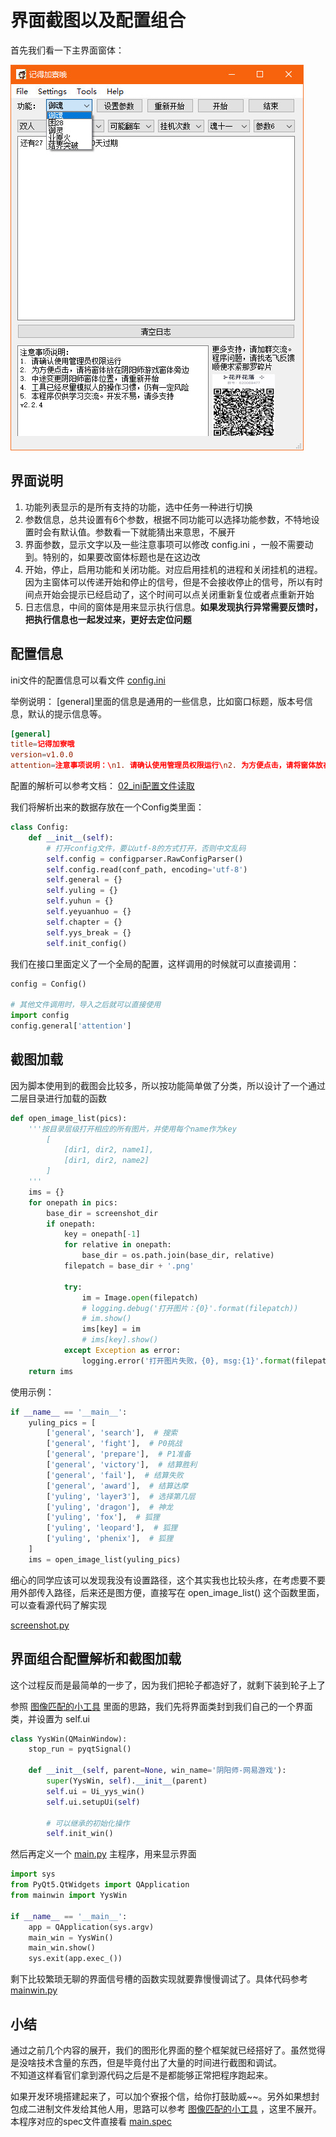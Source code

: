 # 界面截图以及配置组合

首先我们看一下主界面窗体：  

![界面主窗体](images/主窗体.jpg)  

## 界面说明

1. 功能列表显示的是所有支持的功能，选中任务一种进行切换
2. 参数信息，总共设置有6个参数，根据不同功能可以选择功能参数，不特地设置时会有默认值。参数看一下就能猜出来意思，不展开
3. 界面参数，显示文字以及一些注意事项可以修改 config.ini ，一般不需要动到。特别的，如果要改窗体标题也是在这边改
4. 开始，停止，启用功能和关闭功能。对应启用挂机的进程和关闭挂机的进程。因为主窗体可以传递开始和停止的信号，但是不会接收停止的信号，所以有时间点开始会提示已经启动了，这个时间可以点关闭重新复位或者点重新开始
5. 日志信息，中间的窗体是用来显示执行信息。**如果发现执行异常需要反馈时，把执行信息也一起发过来，更好去定位问题**

## 配置信息

ini文件的配置信息可以看文件 [config.ini](../../src/conf/config.ini)  

举例说明： [general]里面的信息是通用的一些信息，比如窗口标题，版本号信息，默认的提示信息等。  

```conf
[general]
title=记得加寮哦
version=v1.0.0
attention=注意事项说明：\n1. 请确认使用管理员权限运行\n2. 为方便点击，请将窗体放在阴阳师游戏窗体旁边\n3. 中途变更阴阳师窗体位置，请重新开始\n4. 工具已经尽量模拟人的操作习惯，仍有一定风险\n5. 本程序仅供学习交流。开发不易，请多支持
```

配置的解析可以参考文档： [02_ini配置文件读取](02_ini配置文件读取.md)  

我们将解析出来的数据存放在一个Config类里面：  

```python
class Config:
    def __init__(self):
        # 打开config文件，要以utf-8的方式打开，否则中文乱码
        self.config = configparser.RawConfigParser()
        self.config.read(conf_path, encoding='utf-8')
        self.general = {}
        self.yuling = {}
        self.yuhun = {}
        self.yeyuanhuo = {}
        self.chapter = {}
        self.yys_break = {}
        self.init_config()


```

我们在接口里面定义了一个全局的配置，这样调用的时候就可以直接调用：  

```python
config = Config()

# 其他文件调用时，导入之后就可以直接使用
import config
config.general['attention']
```

## 截图加载

因为脚本使用到的截图会比较多，所以按功能简单做了分类，所以设计了一个通过二层目录进行加载的函数  

```python
def open_image_list(pics):
    '''按目录层级打开相应的所有图片，并使用每个name作为key
        [
            [dir1, dir2, name1],
            [dir1, dir2, name2]
        ]
    '''
    ims = {}
    for onepath in pics:
        base_dir = screenshot_dir
        if onepath:
            key = onepath[-1]
            for relative in onepath:
                base_dir = os.path.join(base_dir, relative)
            filepatch = base_dir + '.png'

            try:
                im = Image.open(filepatch)
                # logging.debug('打开图片：{0}'.format(filepatch))
                # im.show()
                ims[key] = im
                # ims[key].show()
            except Exception as error:
                logging.error('打开图片失败，{0}, msg:{1}'.format(filepatch, error))
    return ims
```

使用示例：  

```python
if __name__ == '__main__':
    yuling_pics = [
        ['general', 'search'],  # 搜索
        ['general', 'fight'],  # P0挑战
        ['general', 'prepare'],  # P1准备
        ['general', 'victory'],  # 结算胜利
        ['general', 'fail'],  # 结算失败
        ['general', 'award'],  # 结算达摩
        ['yuling', 'layer3'],  # 选择第几层
        ['yuling', 'dragon'],  # 神龙
        ['yuling', 'fox'],  # 狐狸
        ['yuling', 'leopard'],  # 狐狸
        ['yuling', 'phenix'],  # 狐狸
    ]
    ims = open_image_list(yuling_pics)

```

细心的同学应该可以发现我没有设置路径，这个其实我也比较头疼，在考虑要不要用外部传入路径，后来还是图方便，直接写在 open_image_list() 这个函数里面，可以查看源代码了解实现  

[screenshot.py](../../src/screenshot.py)  

## 界面组合配置解析和截图加载

这个过程反而是最简单的一步了，因为我们把轮子都造好了，就剩下装到轮子上了  

参照 [图像匹配的小工具](./03_图像匹配的小工具.md) 里面的思路，我们先将界面类封到我们自己的一个界面类，并设置为 self.ui  

```python
class YysWin(QMainWindow):
    stop_run = pyqtSignal()

    def __init__(self, parent=None, win_name='阴阳师-网易游戏'):
        super(YysWin, self).__init__(parent)
        self.ui = Ui_yys_win()
        self.ui.setupUi(self)

        # 可以继承的初始化操作
        self.init_win()
```

然后再定义一个 [main.py](./main.py) 主程序，用来显示界面  

```python
import sys
from PyQt5.QtWidgets import QApplication
from mainwin import YysWin

if __name__ == '__main__':
    app = QApplication(sys.argv)
    main_win = YysWin()
    main_win.show()
    sys.exit(app.exec_())
```

剩下比较繁琐无聊的界面信号槽的函数实现就要靠慢慢调试了。具体代码参考 [mainwin.py](./mainwin.py)  

## 小结

通过之前几个内容的展开，我们的图形化界面的整个框架就已经搭好了。虽然觉得是没啥技术含量的东西，但是毕竟付出了大量的时间进行截图和调试。  
不知道这样看官们拿到源代码之后是不是都能够正常把程序跑起来。  

如果开发环境搭建起来了，可以加个寮报个信，给你打鼓助威~~。另外如果想封包成二进制文件发给其他人用，思路可以参考 [图像匹配的小工具](./03_图像匹配的小工具.md) ，这里不展开。  
本程序对应的spec文件直接看 [main.spec](../main.spec)  
